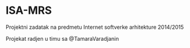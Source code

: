 # ISA-MRS

Projektni zadatak na predmetu Internet softverke arhitekture 2014/2015

Projekat radjen u timu sa @TamaraVaradjanin
